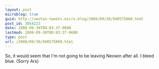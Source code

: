 ```yaml
---
layout: post
microblog: true
guid: http://vmstan-tweets.micro.blog/2008/09/30/940575060.html
post_id: 3054223
date: 2008-09-30T08:03:37-0600
lastmod: 2008-09-30T08:03:37-0600
type: post
url: /2008/09/30/940575060.html
---
```

So, it would seem that I'm not going to be leaving Neowin after all. I bleed blue. (Sorry Ars)
